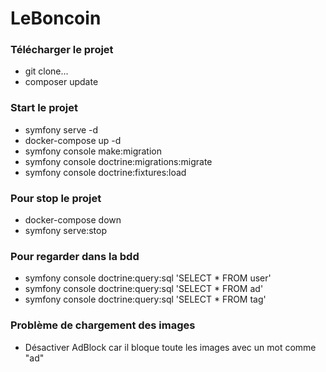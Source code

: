 # LeBoncoin

### Télécharger le projet

- git clone...
- composer update

### Start le projet

- symfony serve -d
- docker-compose up -d
- symfony console make:migration
- symfony console doctrine:migrations:migrate
- symfony console doctrine:fixtures:load

### Pour stop le projet

- docker-compose down
- symfony serve:stop

### Pour regarder dans la bdd
- symfony console doctrine:query:sql 'SELECT * FROM user'
- symfony console doctrine:query:sql 'SELECT * FROM ad'
- symfony console doctrine:query:sql 'SELECT * FROM tag'

### Problème de chargement des images
- Désactiver AdBlock car il bloque toute les images avec un mot comme "ad" 

